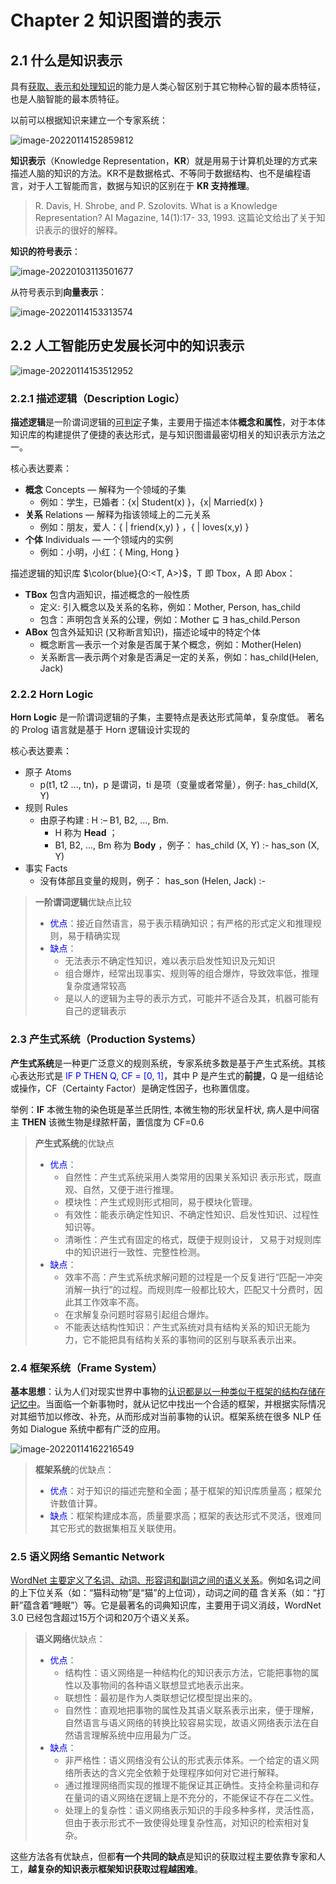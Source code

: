 # Chapter 2 知识图谱的表示

## 2.1 什么是知识表示

具有<u>获取、表示和处理知识</u>的能力是人类心智区别于其它物种心智的最本质特征，也是人脑智能的最本质特征。

以前可以根据知识来建立一个专家系统：

![image-20220114152859812](https://notebook-img-1304596351.cos.ap-beijing.myqcloud.com/img/image-20220114152859812.png)

**知识表示**（Knowledge Representation，**KR**）就是用易于计算机处理的方式来描述人脑的知识的方法。KR不是数据格式、不等同于数据结构、也不是编程语言，对于人工智能而言，数据与知识的区别在于 **KR 支持推理**。

> R. Davis, H. Shrobe, and P. Szolovits. What is a Knowledge Representation? AI Magazine, 14(1):17- 33, 1993. 这篇论文给出了关于知识表示的很好的解释。

**知识的符号表示**：

![image-20220103113501677](https://notebook-img-1304596351.cos.ap-beijing.myqcloud.com/img/image-20220103113501677.png)

从符号表示到**向量表示**：

![image-20220114153313574](upload/image-20220114153313574.png)

## 2.2 人工智能历史发展长河中的知识表示

![image-20220114153512952](https://notebook-img-1304596351.cos.ap-beijing.myqcloud.com/img/image-20220114153512952.png)

### 2.2.1 描述逻辑（Description Logic）

**描述逻辑**是一阶谓词逻辑的<u>可判定</u>子集，主要用于描述本体**概念和属性**，对于本体知识库的构建提供了便捷的表达形式，是与知识图谱最密切相关的知识表示方法之一。

核心表达要素：

+ **概念** Concepts — 解释为一个领域的子集
  + 例如：学生，已婚者：{x| Student(x) }，{x| Married(x) }
+ **关系** Relations — 解释为指该领域上的二元关系
  + 例如：朋友，爱人：{ | friend(x,y) } ，{ | loves(x,y) }  
+ **个体** Individuals — 一个领域内的实例
  + 例如：小明，小红：{ Ming, Hong }

描述逻辑的知识库 $\color{blue}{O:<T, A>}$，T 即 Tbox，A 即 Abox：

+ **TBox** 包含内涵知识，描述概念的一般性质
  + 定义: 引入概念以及关系的名称，例如：Mother, Person, has_child
  + 包含：声明包含关系的公理，例如：Mother ⊑ ∃ has_child.Person 
+ **ABox** 包含外延知识 (又称断言知识)，描述论域中的特定个体
  + 概念断言—表示一个对象是否属于某个概念，例如：Mother(Helen)
  + 关系断言—表示两个对象是否满足一定的关系，例如：has_child(Helen, Jack) 

### 2.2.2 Horn Logic

**Horn Logic** 是一阶谓词逻辑的子集，主要特点是表达形式简单，复杂度低。 著名的 Prolog 语言就是基于 Horn 逻辑设计实现的

核心表达要素：

+ 原子 Atoms
  + p(t1, t2 ..., tn)，p 是谓词，ti 是项（变量或者常量），例子: has_child(X, Y)
+ 规则 Rules
  + 由原子构建 : H :– B1, B2, ..., Bm.
    + H 称为 **Head** ；
    + B1, B2, ..., Bm 称为 **Body** ，例子： has_child (X, Y) :- has_son (X, Y)
+ 事实 Facts
  + 没有体部且变量的规则，例子： has_son (Helen, Jack) :-

> **一阶谓词逻辑**优缺点比较
>
> + <font color=blue>优点</font>：接近自然语言，易于表示精确知识；有严格的形式定义和推理规则，易于精确实现
> + <font color=blue>缺点</font>：
>   + 无法表示不确定性知识，难以表示启发性知识及元知识
>   + 组合爆炸，经常出现事实、规则等的组合爆炸，导致效率低，推理复杂度通常较高
>   + 是以人的逻辑为主导的表示方式，可能并不适合及其，机器可能有自己的逻辑表示

### 2.3 产生式系统（Production Systems）

**产生式系统**是一种更广泛意义的规则系统，专家系统多数是基于产生式系统。其核心表达形式是 <font color=blue>IF P THEN Q, CF = [0, 1]</font>，其中 P 是产生式的**前提**，Q 是一组结论或操作，CF（Certainty Factor）是确定性因子，也称置信度。

举例：**IF** 本微生物的染色斑是革兰氏阴性, 本微生物的形状呈杆状, 病人是中间宿主 **THEN** 该微生物是绿脓杆菌，置信度为 CF=0.6

> **产生式系统**的优缺点
>
> + <font color=blue>优点</font>：
>   + 自然性：产生式系统采用人类常用的因果关系知识 表示形式，既直观、自然，又便于进行推理。
>   + 模块性：产生式规则形式相同，易于模块化管理。
>   + 有效性：能表示确定性知识、不确定性知识、启发性知识、过程性知识等。
>   + 清晰性：产生式有固定的格式，既便于规则设计， 又易于对规则库中的知识进行一致性、完整性检测。
> + <font color=blue>缺点</font>：
>   + 效率不高：产生式系统求解问题的过程是一个反复进行“匹配一冲突消解一执行”的过程。而规则库一般都比较大，匹配又十分费时，因此其工作效率不高。
>   + 在求解复杂问题时容易引起组合爆炸。
>   + 不能表达结构性知识：产生式系统对具有结构关系的知识无能为力，它不能把具有结构关系的事物间的区别与联系表示出来。

### 2.4 框架系统（Frame System）

**基本思想**：认为人们对现实世界中事物的<u>认识都是以一种类似于框架的结构存储在记忆中</u>。当面临一个新事物时，就从记忆中找出一个合适的框架，并根据实际情况对其细节加以修改、补充，从而形成对当前事物的认识。框架系统在很多 NLP 任务如 Dialogue 系统中都有广泛的应用。

![image-20220114162216549](https://notebook-img-1304596351.cos.ap-beijing.myqcloud.com/img/image-20220114162216549.png)

> **框架系统**的优缺点：
>
> + <font color=blue>优点</font>：对于知识的描述完整和全面；基于框架的知识库质量高；框架允许数值计算。
> + <font color=blue>缺点</font>：框架构建成本高，质量要求高；框架的表达形式不灵活，很难同其它形式的数据集相互关联使用。

### 2.5 语义网络 Semantic Network

<u>WordNet 主要定义了名词、动词、形容词和副词之间的语义关系</u>。例如名词之间的上下位关系（如：“猫科动物”是“猫”的上位词），动词之间的蕴 含关系（如：“打鼾”蕴含着“睡眠”）等。它是最著名的词典知识库，主要用于词义消歧，WordNet 3.0 已经包含超过15万个词和20万个语义关系。

> **语义网络**优缺点：
>
> + <font color=blue>优点</font>：
>   + 结构性：语义网络是一种结构化的知识表示方法，它能把事物的属性以及事物间的各种语义联想显式地表示出来。
>   + 联想性：最初是作为人类联想记忆模型提出来的。
>   + 自然性：直观地把事物的属性及其语义联系表示出来，便于理解，自然语言与语义网络的转换比较容易实现，故语义网络表示法在自然语言理解系统中应用最为广泛。
> + <font color=blue>缺点</font>：
>   + 非严格性：语义网络没有公认的形式表示体系。一个给定的语义网络所表达的含义完全依赖于处理程序如何对它进行解释。
>   + 通过推理网络而实现的推理不能保证其正确性。支持全称量词和存在量词的语义网络在逻辑上是不充分的，不能保证不存在二义性。
>   + 处理上的复杂性：语义网络表示知识的手段多种多样，灵活性高，但由于表示形式不一致使得处理复杂性高，对知识的检索相对复杂。

这些方法各有优缺点，但都**有一个共同的缺点**是知识的获取过程主要依靠专家和人工，**越复杂的知识表示框架知识获取过程越困难**。
